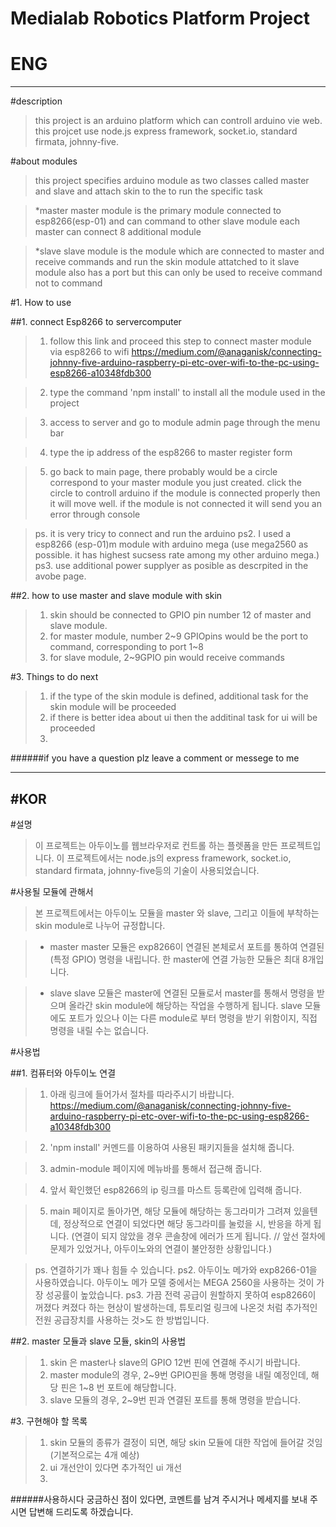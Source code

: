 Medialab Robotics Platform Project 
===========================================
# ENG
---------------
#description


>this project is an arduino platform which can controll arduino vie web.
>this projcet use node.js express framework, socket.io, standard firmata, johnny-five.


#about modules


>this project specifies arduino module as two classes called master and slave and attach skin to the to run the specific task
 
>*master
>master module is the primary module connected to esp8266(esp-01) and can command to other slave module
>each master can connect 8 additional module

>*slave
>slave module is the module which are connected to master and receive commands and run the skin module attatched to it
>slave module also has a port but this can only be used to receive command not to command



#1. How to use

##1. connect Esp8266 to servercomputer

>1. follow this link and proceed this step to connect master module via esp8266 to wifi
>https://medium.com/@anaganisk/connecting-johnny-five-arduino-raspberry-pi-etc-over-wifi-to-the-pc-using-esp8266-a10348fdb300

>2. type the command 'npm install' to install all the module used in the project

>3. access to server and go to module admin page through the menu bar

>4. type the ip address of the esp8266 to master register form

>5. go back to main page, there probably would be a circle correspond to your master module you just created.
>click the circle to controll arduino
>if the module is connected properly then it will move well.
>if the module is not connected it will send you an error through console


>ps. it is very tricy to connect and run the arduino
>ps2. I used a esp8266 (esp-01)m module with arduino mega (use mega2560 as possible. it has highest sucsess rate among my other arduino mega.)
>ps3. use additional power supplyer as posible as descrpited in the avobe page.



##2. how to use master and slave module with skin

>1. skin should be connected to GPIO pin number 12 of master and slave module.
>2. for master module, number 2~9 GPIOpins would be the port to command, corresponding to port 1~8
>3. for slave module, 2~9GPIO pin would receive commands



#3. Things to do next

>1. if the type of the skin module is defined, additional task for the skin module will be proceeded
>2. if there is better idea about ui then the additinal task for ui will be proceeded
>3. 



######if you have a question plz leave a comment or messege to me


-------------------------------------------------------------------


#KOR
-----------------
#설명

>이 프로젝트는 아두이노를 웹브라우저로 컨트롤 하는 플렛폼을 만든 프로젝트입니다.
>이 프로젝트에서는 node.js의 express framework, socket.io, standard firmata, johnny-five등의 기술이 사용되었습니다. 


#사용될 모듈에 관해서

>본 프로젝트에서는 아두이노 모듈을 master 와 slave, 그리고 이들에 부착하는 skin module로 나누어 규정합니다.

>* master 
>master 모듈은 exp8266이 연결된 본체로서 포트를 통하여 연결된(특정 GPIO) 명령을 내립니다.
>한 master에 연결 가능한 모듈은 최대 8개입니다.

>* slave
>slave 모듈은 master에 연결된 모듈로서 master를 통해서 명령을 받으며 올라간 skin module에 해당하는 작업을 수행하게 됩니다.
>slave 모듈에도 포트가 있으나 이는 다른 module로 부터 명령을 받기 위함이지, 직접 명령을 내릴 수는 없습니다.


#사용법

##1. 컴퓨터와 아두이노 연결

>1. 아래 링크에 들어가서 절차를 따라주시기 바랍니다.
>https://medium.com/@anaganisk/connecting-johnny-five-arduino-raspberry-pi-etc-over-wifi-to-the-pc-using-esp8266-a10348fdb300

>2. 'npm install' 커멘드를 이용하여 사용된 패키지들을 설치해 줍니다.

>3. admin-module 페이지에 메뉴바를 통해서 접근해 줍니다.

>4. 앞서 확인했던 esp8266의 ip 링크를 마스트 등록란에 입력해 줍니다.

>5. main 페이지로 돌아가면, 해당 모듈에 해당하는 동그라미가 그려져 있을텐데, 정상적으로 연결이 되었다면 해당 동그라미를 눌렀을 시, 반응을 하게 됩니다.
>(연결이 되지 않았을 경우 콘솔창에 에러가 뜨게 됩니다. // 앞선 절차에 문제가 있었거나, 아두이노와의 연결이 불안정한 상황입니다.)

>ps. 연결하기가 꽤나 힘들 수 있습니다.
>ps2. 아두이노 메가와 exp8266-01을 사용하였습니다. 아두이노 메가 모델 중에서는 MEGA 2560을 사용하는 것이 가장 성공률이 높았습니다.
>ps3. 가끔 전력 공급이 원할하지 못하여 esp8266이 꺼졌다 켜졌다 하는 현상이 발생하는데, 튜토리얼 링크에 나온것 처럼 추가적인 전원 공급장치를 사용하는 것>도 한 방법입니다.



##2. master 모듈과 slave 모듈, skin의 사용법

>1. skin 은 master나 slave의 GPIO 12번 핀에 연결해 주시기 바랍니다.
>2. master module의 경우, 2~9번 GPIO핀을 통해 명령을 내릴 예정인데, 해당 핀은 1~8 번 포트에 해당합니다.
>3. slave 모듈의 경우, 2~9번 핀과 연결된 포트를 통해 명령을 받습니다.


#3. 구현해야 할 목록

>1. skin 모듈의 종류가 결정이 되면, 해당 skin 모듈에 대한 작업에 들어갈 것임 (기본적으로는 4개 예상)
>2. ui 개선안이 있다면 추가적인 ui 개선
>3. 




######사용하시다 궁금하신 점이 있다면, 코멘트를 남겨 주시거나 메세지를 보내 주시면 답변해 드리도록 하겠습니다.
